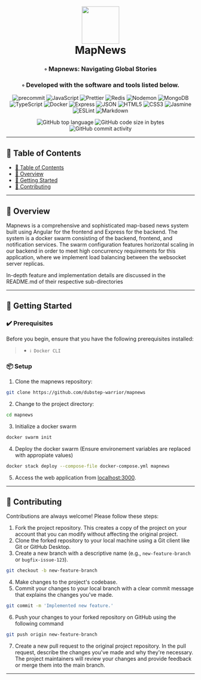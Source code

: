 <div align="center">
<h1 align="center">
<img src="https://cdn.iconscout.com/icon/free/png-256/free-map-and-location-2569358-2148268.png" width="100" />
<br>MapNews
</h1>
<h3>◦ Mapnews: Navigating Global Stories</h3>
<h3>◦ Developed with the software and tools listed below.</h3>

<p align="center">
<img src="https://img.shields.io/badge/precommit-FAB040.svg?style&logo=pre-commit&logoColor=black" alt="precommit" />
<img src="https://img.shields.io/badge/JavaScript-F7DF1E.svg?style&logo=JavaScript&logoColor=black" alt="JavaScript" />
<img src="https://img.shields.io/badge/Prettier-F7B93E.svg?style&logo=Prettier&logoColor=black" alt="Prettier" />
<img src="https://img.shields.io/badge/Redis-DC382D.svg?style&logo=Redis&logoColor=white" alt="Redis" />
<img src="https://img.shields.io/badge/Nodemon-76D04B.svg?style&logo=Nodemon&logoColor=white" alt="Nodemon" />

<img src="https://img.shields.io/badge/MongoDB-47A248.svg?style&logo=MongoDB&logoColor=white" alt="MongoDB" />
<img src="https://img.shields.io/badge/TypeScript-3178C6.svg?style&logo=TypeScript&logoColor=white" alt="TypeScript" />
<img src="https://img.shields.io/badge/Docker-2496ED.svg?style&logo=Docker&logoColor=white" alt="Docker" />
<img src="https://img.shields.io/badge/Express-000000.svg?style&logo=Express&logoColor=white" alt="Express" />
<img src="https://img.shields.io/badge/JSON-000000.svg?style&logo=JSON&logoColor=white" alt="JSON" />

  
<img src="https://img.shields.io/badge/css3-%231572B6.svg?style&logo=css3&logoColor=white" alt="HTML5" />
<img src="https://img.shields.io/badge/HTML5-E34F26.svg?style&logo=HTML5&logoColor=white" alt="CSS3" />
<img src="https://img.shields.io/badge/Jasmine-8A4182.svg?style&logo=Jasmine&logoColor=white" alt="Jasmine" />

<img src="https://img.shields.io/badge/ESLint-4B32C3.svg?style&logo=ESLint&logoColor=white" alt="ESLint" /> 
<img src="https://img.shields.io/badge/Markdown-000000.svg?style&logo=Markdown&logoColor=white" alt="Markdown" />  
</p>

<img src="https://img.shields.io/github/languages/top/dubstep-warrior/mapnews?style&color=5D6D7E" alt="GitHub top language" />
<img src="https://img.shields.io/github/languages/code-size/dubstep-warrior/mapnews?style&color=5D6D7E" alt="GitHub code size in bytes" />
<img src="https://img.shields.io/github/commit-activity/m/dubstep-warrior/mapnews?style&color=5D6D7E" alt="GitHub commit activity" />
</div>

---


## 📒 Table of Contents

- [📒 Table of Contents](#-table-of-contents)
- [📍 Overview](#-overview)   
- [🚀 Getting Started](#-getting-started) 
- [🤝 Contributing](#-contributing) 

---

## 📍 Overview

Mapnews is a comprehensive and sophisticated map-based news system built using Angular for the frontend and Express for the backend. The system is a docker swarm consisting of the backend, frontend, and notification services. The swarm configuration features horizontal scaling in our backend in order to meet high concurrency requirements for this application, where we implement load balancing between the websocket server replicas.  

In-depth feature and implementation details are discussed in the README.md of their respective sub-directories

---

## 🚀 Getting Started

### ✔️ Prerequisites

Before you begin, ensure that you have the following prerequisites installed:

> - `ℹ️ Docker CLI` 

### 📦 Setup

1. Clone the mapnews repository:

```sh
git clone https://github.com/dubstep-warrior/mapnews
```

2. Change to the project directory:

```sh
cd mapnews
```

3. Initialize a docker swarm

```sh
docker swarm init
``` 

4. Deploy the docker swarm (Ensure environement variables are replaced with appropiate values)

```sh
docker stack deploy --compose-file docker-compose.yml mapnews
``` 

5. Access the web application from [localhost:3000](https://localhost:3000/).
---

## 🤝 Contributing

Contributions are always welcome! Please follow these steps:

1. Fork the project repository. This creates a copy of the project on your account that you can modify without affecting the original project.
2. Clone the forked repository to your local machine using a Git client like Git or GitHub Desktop.
3. Create a new branch with a descriptive name (e.g., `new-feature-branch` or `bugfix-issue-123`).

```sh
git checkout -b new-feature-branch
```

4. Make changes to the project's codebase.
5. Commit your changes to your local branch with a clear commit message that explains the changes you've made.

```sh
git commit -m 'Implemented new feature.'
```

6. Push your changes to your forked repository on GitHub using the following command

```sh
git push origin new-feature-branch
```

7. Create a new pull request to the original project repository. In the pull request, describe the changes you've made and why they're necessary.
   The project maintainers will review your changes and provide feedback or merge them into the main branch.

---